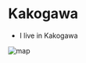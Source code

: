 # Kakogawa
* I live in Kakogawa

![map](http://kobe.travel.coocan.jp/photo/higashiharima/kakogawa/kawa_004.jpg)

